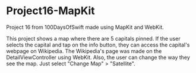 # Project16-MapKit
Project 16 from 100DaysOfSwift made using MapKit and WebKit.


This project shows a map where there are 5 capitals pinned. If the user selects the capital and tap on the info button, they can access the capital's webpage on Wikipedia. The Wikipedia's page was made on the DetailViewController using WebKit. 
Also, the user can change the way they see the map. Just select "Change Map" > "Satellite". 
